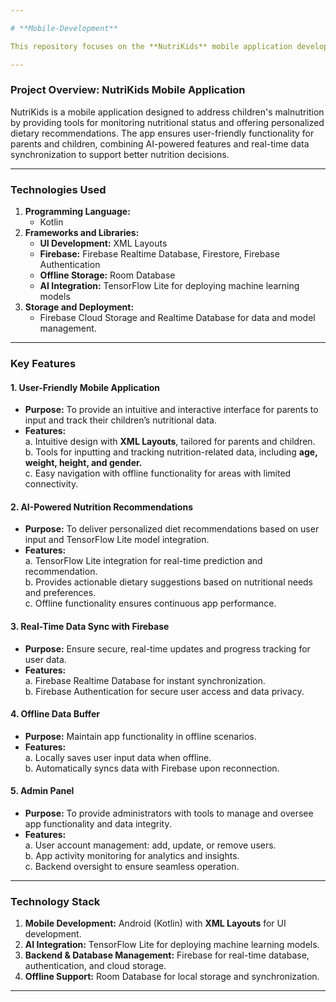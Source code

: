 ```yaml
---

# **Mobile-Development**

This repository focuses on the **NutriKids** mobile application development process.

---
```


### **Project Overview: NutriKids Mobile Application**

NutriKids is a mobile application designed to address children's malnutrition by providing tools for monitoring nutritional status and offering personalized dietary recommendations. The app ensures user-friendly functionality for parents and children, combining AI-powered features and real-time data synchronization to support better nutrition decisions.

---

### **Technologies Used**

1. **Programming Language:**  
   - Kotlin  
2. **Frameworks and Libraries:**  
   - **UI Development:** XML Layouts  
   - **Firebase:** Firebase Realtime Database, Firestore, Firebase Authentication  
   - **Offline Storage:** Room Database  
   - **AI Integration:** TensorFlow Lite for deploying machine learning models  
3. **Storage and Deployment:**  
   - Firebase Cloud Storage and Realtime Database for data and model management.

---

### **Key Features**

#### **1. User-Friendly Mobile Application**
   - **Purpose:** To provide an intuitive and interactive interface for parents to input and track their children’s nutritional data.  
   - **Features:**  
     a. Intuitive design with **XML Layouts**, tailored for parents and children.  
     b. Tools for inputting and tracking nutrition-related data, including **age, weight, height, and gender.**  
     c. Easy navigation with offline functionality for areas with limited connectivity.  

#### **2. AI-Powered Nutrition Recommendations**
   - **Purpose:** To deliver personalized diet recommendations based on user input and TensorFlow Lite model integration.  
   - **Features:**  
     a. TensorFlow Lite integration for real-time prediction and recommendation.  
     b. Provides actionable dietary suggestions based on nutritional needs and preferences.  
     c. Offline functionality ensures continuous app performance.  

#### **3. Real-Time Data Sync with Firebase**  
   - **Purpose:** Ensure secure, real-time updates and progress tracking for user data.  
   - **Features:**  
     a. Firebase Realtime Database for instant synchronization.  
     b. Firebase Authentication for secure user access and data privacy.  

#### **4. Offline Data Buffer**  
   - **Purpose:** Maintain app functionality in offline scenarios.  
   - **Features:**  
     a. Locally saves user input data when offline.  
     b. Automatically syncs data with Firebase upon reconnection.  

#### **5. Admin Panel**
   - **Purpose:** To provide administrators with tools to manage and oversee app functionality and data integrity.  
   - **Features:**  
     a. User account management: add, update, or remove users.  
     b. App activity monitoring for analytics and insights.  
     c. Backend oversight to ensure seamless operation.  

---

### **Technology Stack**

1. **Mobile Development:** Android (Kotlin) with **XML Layouts** for UI development.  
2. **AI Integration:** TensorFlow Lite for deploying machine learning models.  
3. **Backend & Database Management:** Firebase for real-time database, authentication, and cloud storage.  
4. **Offline Support:** Room Database for local storage and synchronization.

---
